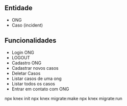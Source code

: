 ## Entidade

- ONG
- Caso (incident)

## Funcionalidades

- Login ONG
- LOGOUT
- Cadastro ONG
- Cadastrar novos casos
- Deletar Casos
- Listar casos de uma ong
- Listar todos os casos
- Entrar em contato com ONG

npx knex init
npx knex migrate:make <name>
npx knex migrate:run